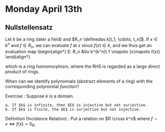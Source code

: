 # Monday April 13th

## Nullstellensatz

Let $k$ be a ring (later a field) and $R_n \definedas k[t_1, \cdots, t_n]$.
If $x \in k^n$ and $f\in R_n$, we can evaluate $f$ at $x$ since $f(x) \in k$, and we thus get an evaluation map
\begin{align*}
E: R_n &\to k^{k^n}\\
f \mapsto (x\mapsto f(x))
\end{align*}

which is a ring homomorphism, where the RHS is regarded as a large direct product of rings.

When can we identify polynomials (abstract elements of a ring) with the corresponding polynomial *function*?

Exercise
:   Suppose $k$ is a domain.

    a. If $k$ is infinite, then $E$ is injective but not surjective.
    b. If $k$ is finite, the $E$ is surjective but not injective.

Definition (Incidence Relation)
: Put a relation on $R \cross k^n$ where $f\sim x \iff f(x) = 0_R$.
